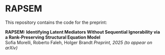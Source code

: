 # RAPSEM

This repository contains the code for the preprint:

**RAPSEM: Identifying Latent Mediators Without Sequential Ignorability via a Rank-Preserving Structural Equation Model**  
Sofia Morelli, Roberto Faleh, Holger Brandt
*Preprint, 2025 (to appear on arXiv)* 
 